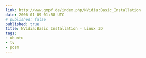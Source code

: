 ```yaml
---
link: http://www.gmpf.de/index.php/NVidia:Basic_Installation
date: 2006-01-09 01:58 UTC
# published: false
published: true
title: NVidia:Basic Installation - Linux 3D
tags:
- ubuntu
- tv
- posm
---
```



